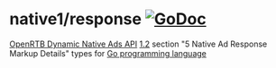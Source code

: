 # native1/response [![GoDoc](https://godoc.org/github.com/prebid/openrtb/native1/response?status.svg)](https://pkg.go.dev/github.com/revcontent-production/openrtb/v11/native1/response)

[OpenRTB Dynamic Native Ads API](https://iabtechlab.com/standards/openrtb-native/) [1.2](https://iabtechlab.com/wp-content/uploads/2016/07/OpenRTB-Native-Ads-Specification-Final-1.2.pdf) section "5 Native Ad Response Markup Details" types for [Go programming language](https://golang.org/)
